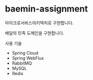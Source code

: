 # baemin-assignment

마이크로서비스아키텍처로 구현합니다. 

배달의 민족 도메인을 구현합니다.

사용 기술
- Spring Cloud
- Spring WebFlux
- RabbitMQ
- MySQL
- Redis
